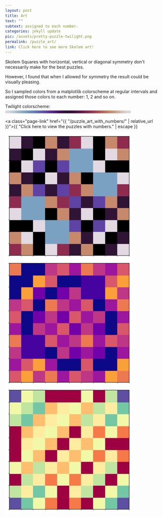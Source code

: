 ```yaml
---
layout: post
title: Art
text: ""
subtext: assigned to each number.
categories: jekyll update
pic: /assets/pretty-puzzle-twilight.png
permalink: /puzzle_art/
link: Click here to see more Skolem art!
---
```

<div class="page-wrap-text">Skolem Squares with horizontal, vertical or diagonal symmetry don't necessarily make for the best puzzles.

However, I found that when I allowed for symmetry the result could be visually pleasing.

So I sampled colors from a matplotlib colorscheme at regular intervals and assigned those colors to each number: 1, 2 and so on.

Twilight colorscheme:
<img class="medsmall" src="/assets/colormap.jpeg">

<a class="page-link" href="{{ "/puzzle_art_with_numbers/" | relative_url }}">{{ "Click here to view the puzzles with numbers." | escape }}</a>

</div>

<div class="page-wrap-art">
  <img class="medsmall_img" src="/assets/art-page/pretty-puzzle-twilight.png">

  <img class="medsmall_img" src="/assets/art-page/pretty-puzzle-plasma.png">

  <img class="medsmall_img" src="/assets/art-page/pretty-puzzle-Spectral.png">
</div>

